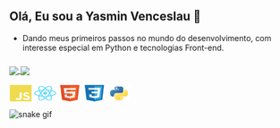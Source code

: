 ## Olá, Eu sou a Yasmin Venceslau 👋

- Dando meus primeiros passos no mundo do desenvolvimento, com interesse especial em Python e tecnologias Front-end.


### <a href="https://github.com/YasminVenceslau/github-readme-stats">
 <img align="center" src="https://github-readme-stats.vercel.app/api?username=YasminVenceslau&show_icons=true&theme=radical" />
</a>

<a href="https://github.com/YasminVenceslau/convoychat">
  <img align="center" src="https://github-readme-stats.vercel.app/api/top-langs/?username=YasminVenceslau&layout=compact&theme=radical" />
</a>

<div style="display: inline_block"><br>
  <img align="center" alt="Rafa-Js" height="30" width="40" src="https://raw.githubusercontent.com/devicons/devicon/master/icons/javascript/javascript-plain.svg">
   <img align="center" alt="Rafa-React" height="30" width="40" src="https://raw.githubusercontent.com/devicons/devicon/master/icons/react/react-original.svg">
  <img align="center" alt="Rafa-HTML" height="30" width="40" src="https://raw.githubusercontent.com/devicons/devicon/master/icons/html5/html5-original.svg">
  <img align="center" alt="Rafa-CSS" height="30" width="40" src="https://raw.githubusercontent.com/devicons/devicon/master/icons/css3/css3-original.svg">
  <img align="center" alt="Rafa-Python" height="30" width="40" src="https://raw.githubusercontent.com/devicons/devicon/master/icons/python/python-original.svg">
  
</div>

![snake gif](https://github.com/YasminVenceslau/YasminVenceslau/blob/output/github-contribution-grid-snake.svg)

